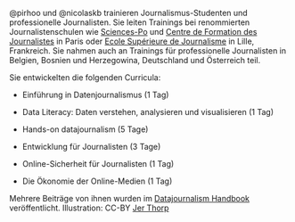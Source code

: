 @pirhoo und @nicolaskb trainieren Journalismus-Studenten und professionelle Journalisten. Sie leiten Trainings bei renommierten Journalistenschulen wie [Sciences-Po](http://www.journalisme.sciences-po.fr/) und [Centre de Formation des Journalistes](http://www.cfpj.com/ecole-de-journalisme/) in Paris oder [Ecole Supérieure de Journalisme](http://esj-lille.fr/) in Lille, Frankreich. Sie nahmen auch an Trainings für professionelle Journalisten in Belgien, Bosnien und Herzegowina, Deutschland und Österreich teil.

Sie entwickelten die folgenden Curricula:



  
  * Einführung in Datenjournalismus (1 Tag)

  
  * Data Literacy: Daten verstehen, analysieren und visualisieren (1 Tag)

  
  * Hands-on datajournalism (5 Tage)

  
  * Entwicklung für Journalisten (3 Tage)

  
  * Online-Sicherheit für Journalisten (1 Tag)

  
  * Die Ökonomie der Online-Medien (1 Tag)


Mehrere Beiträge von ihnen wurden im [Datajournalism Handbook](http://datajournalismhandbook.org/) veröffentlicht.
Illustration: CC-BY [Jer Thorp](http://www.flickr.com/photos/blprnt/5364232594/in/photostream/)
